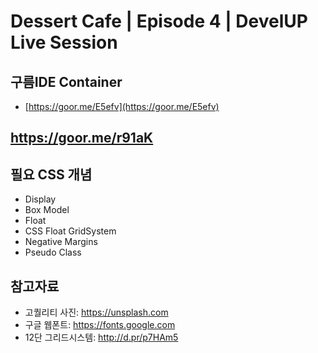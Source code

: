 # Dessert Cafe | Episode 4 | DevelUP Live Session 

## 구름IDE Container 
- [https://goor.me/E5efv](https://goor.me/E5efv)


## https://goor.me/r91aK

## 필요 CSS 개념
- Display
- Box Model
- Float
- CSS Float GridSystem
- Negative Margins
- Pseudo Class


## 참고자료
- 고퀄리티 사진: https://unsplash.com
- 구글 웹폰트: https://fonts.google.com
- 12단 그리드시스템: http://d.pr/p7HAm5
